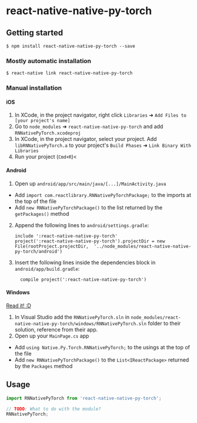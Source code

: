 
# react-native-native-py-torch

## Getting started

`$ npm install react-native-native-py-torch --save`

### Mostly automatic installation

`$ react-native link react-native-native-py-torch`

### Manual installation


#### iOS

1. In XCode, in the project navigator, right click `Libraries` ➜ `Add Files to [your project's name]`
2. Go to `node_modules` ➜ `react-native-native-py-torch` and add `RNNativePyTorch.xcodeproj`
3. In XCode, in the project navigator, select your project. Add `libRNNativePyTorch.a` to your project's `Build Phases` ➜ `Link Binary With Libraries`
4. Run your project (`Cmd+R`)<

#### Android

1. Open up `android/app/src/main/java/[...]/MainActivity.java`
  - Add `import com.reactlibrary.RNNativePyTorchPackage;` to the imports at the top of the file
  - Add `new RNNativePyTorchPackage()` to the list returned by the `getPackages()` method
2. Append the following lines to `android/settings.gradle`:
  	```
  	include ':react-native-native-py-torch'
  	project(':react-native-native-py-torch').projectDir = new File(rootProject.projectDir, 	'../node_modules/react-native-native-py-torch/android')
  	```
3. Insert the following lines inside the dependencies block in `android/app/build.gradle`:
  	```
      compile project(':react-native-native-py-torch')
  	```

#### Windows
[Read it! :D](https://github.com/ReactWindows/react-native)

1. In Visual Studio add the `RNNativePyTorch.sln` in `node_modules/react-native-native-py-torch/windows/RNNativePyTorch.sln` folder to their solution, reference from their app.
2. Open up your `MainPage.cs` app
  - Add `using Native.Py.Torch.RNNativePyTorch;` to the usings at the top of the file
  - Add `new RNNativePyTorchPackage()` to the `List<IReactPackage>` returned by the `Packages` method


## Usage
```javascript
import RNNativePyTorch from 'react-native-native-py-torch';

// TODO: What to do with the module?
RNNativePyTorch;
```
  